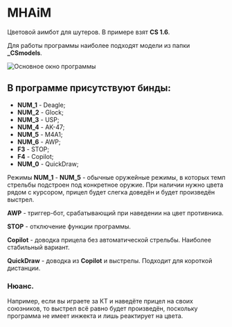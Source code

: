 
# MHAiM

Цветовой аимбот для шутеров. В примере взят **CS 1.6**.

Для работы программы наиболее подходят модели из папки **_CSmodels**.

![Основное окно программы](https://cdn.glitch.global/1e122daa-be0e-4a66-8d7e-38f3ea00b83d/MHAiM_M4.jpg)

## В программе присутствуют бинды:
+ **NUM_1** - Deagle;
+ **NUM_2** - Glock;
+ **NUM_3** - USP;
+ **NUM_4** - AK-47;
+ **NUM_5** - M4A1;
+ **NUM_6** - AWP;
+ **F3** - STOP;
+ **F4** - Copilot;
+ **NUM_0** - QuickDraw;

Режимы **NUM_1** - **NUM_5** - обычные оружейные режимы, в которых темп стрельбы подстроен под конкретное оружие. При наличии нужно цвета рядом с курсором, прицел будет слегка доведён и будет произведён выстрел.

**AWP** - триггер-бот, срабатывающий при наведении на цвет противника.

**STOP** - отключение функции программы.

**Copilot** - доводка прицела без автоматической стрельбы. Наиболее стабильный вариант.

**QuickDraw** - доводка из **Copilot** и выстрелы. Подходит для короткой дистанции.

### Нюанс.
Например, если вы играете за КТ и наведёте прицел на своих союзников, то выстрел всё равно будет произведён, поскольку программа не имеет инжекта и лишь реактирует на цвета.

